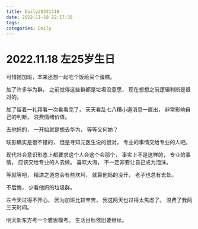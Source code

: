 ```yaml
---
title: Daily20221118
date: 2022-11-18 22:17:38
tags:
categories: Daily
---
```

# 2022.11.18 左25岁生日
可惜她加班，本来还想一起吃个饭给买个蛋糕。

加了许多华为群，
之前觉得这些群都是垃圾没意思，
现在想想之前逻辑判断是很对的。

加了留着一礼拜看一次看看完了，
天天看乱七八糟小道消息一直出，
非常影响自己的判断，
浪费情绪价值。

去他妈的，
一开始就是想去华为，
等等又何妨？

联影确实是很不错的，
但是寻知元医生说的很对，
专业的事情交给专业的人吧。

现代社会意识形态上都要求这个人会这个会那个，
事实上不是这样的，
专业的事情，
应该交给专业的人去做。
喜欢大海，
不一定非要让自己成为泡沫。

等就等吧，
精进之道总会有些坎坷，
就算他妈的没开，
老子也总有去处。

不后悔，
少看他妈的垃圾群。

左今天过得不开心，
因为加班比较辛苦，
我这两天也过得太焦虑了。
浪费了我两三天时间。

明天新东方考一个雅思模考。
生活目标依旧要继续。

